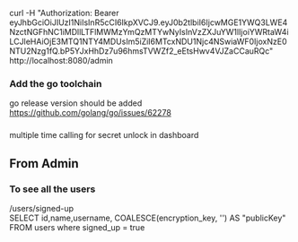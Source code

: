 curl -H "Authorization: Bearer eyJhbGciOiJIUzI1NiIsInR5cCI6IkpXVCJ9.eyJ0b2tlbiI6IjcwMGE1YWQ3LWE4NzctNGFhNC1iMDllLTFlMWMzYmQzMTYwNyIsInVzZXJuYW1lIjoiYWRtaW4iLCJleHAiOjE3MTQ1NTY4MDUsIm5iZiI6MTcxNDU1Njc4NSwiaWF0IjoxNzE0NTU2Nzg1fQ.bP5YJxHhDz7u96hmsTVWZf2_eEtsHwv4VJZaCCauRQc" http://localhost:8080/admin

### Add the go toolchain 


go release version should be added 
https://github.com/golang/go/issues/62278


###

multiple time calling for secret unlock in dashboard



## From Admin 

### To see all the users

/users/signed-up    
SELECT id,name,username, COALESCE(encryption_key, '') AS "publicKey" FROM users where signed_up = true
